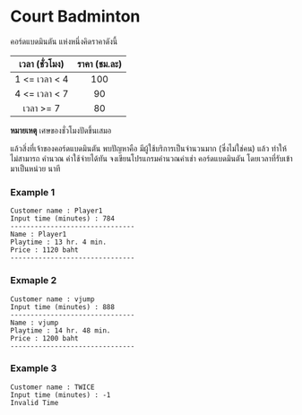 # Court Badminton

คอร์ดแบดมินตัน แห่งหนึ่งคิดราคาดังนี้

| เวลา (ชั่วโมง) | ราคา (ชม.ละ) |
| :------------: | :----------: |
| 1 <= เวลา < 4  |     100      |
| 4 <= เวลา < 7  |      90      |
|   เวลา >= 7    |      80      |

**หมายเหตุ** เศษของชั่วโมงปัดขึ้นเสมอ

แล้วสิ่งที่เจ้าของคอร์ดแบดมินตัน พบปัญหาคือ มีผู้ใช้บริการเป็นจำนวนมาก (ซึ่งไม่ใช่คน) แล้ว ทำให้ไม่สามารถ คำนวณ ค่าใช้จ่ายได้ทัน
จงเขียนโปรแกรมคำนวณค่าเช่า คอร์ดแบดมินตัน โดยเวลาที่รับเข้ามาเป็นหน่วย นาที

### Example 1

```
Customer name : Player1
Input time (minutes) : 784
-------------------------------
Name : Player1
Playtime : 13 hr. 4 min.
Price : 1120 baht
-------------------------------
```

### Exmaple 2

```
Customer name : vjump
Input time (minutes) : 888
-------------------------------
Name : vjump
Playtime : 14 hr. 48 min.
Price : 1200 baht
-------------------------------
```

### Example 3

```
Customer name : TWICE
Input time (minutes) : -1
Invalid Time
```
